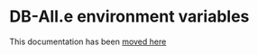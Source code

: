 # DB-All.e environment variables

This documentation has been [moved here](https://arpa-simc.github.io/dballe/env.html)
